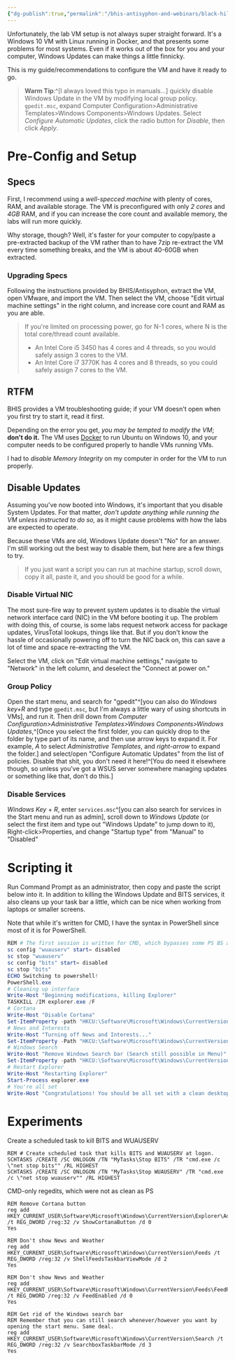 ```yaml
---
{"dg-publish":true,"permalink":"/bhis-antisyphon-and-webinars/black-hills-soc-core/labs/00-bhis-socc-lab-config/"}
---
```


Unfortunately, the lab VM setup is not always super straight forward. It's a Windows 10 VM with Linux running in Docker, and that presents some problems for most systems. Even if it works out of the box for you and your computer, Windows Updates can make things a little finnicky.

This is my guide/recommendations to configure the VM and have it ready to go.

> **Warm Tip**:^[I always loved this typo in manuals...] quickly disable Windows Update in the VM by modifying local group policy. `gpedit.msc`, expand Computer Configuration>Administrative Templates>Windows Components>Windows Updates.
> Select *Configure Automatic Updates*, click the radio button for *Disable*, then click *Apply*.

# Pre-Config and Setup
## Specs
First, I recommend using a *well-specced machine* with plenty of cores, RAM, and available storage. The VM is preconfigured with only *2 cores* and *4GB* RAM, and if you can increase the core count and available memory, the labs will run more quickly.

Why storage, though? Well, it's faster for your computer to copy/paste a pre-extracted backup of the VM rather than to have 7zip re-extract the VM every time something breaks, and the VM is about 40-60GB when extracted. 
### Upgrading Specs
Following the instructions provided by BHIS/Antisyphon, extract the VM, open VMware, and import the VM. Then select the VM, choose "Edit virtual machine settings" in the right column, and increase core count and RAM as you are able.
> If you're limited on processing power, go for N-1 cores, where N is the total core/thread count available.
> - An Intel Core i5 3450 has 4 cores and 4 threads, so you would safely assign 3 cores to the VM.
> - An Intel Core i7 3770K has 4 cores and 8 threads, so you could safely assign 7 cores to the VM.

## RTFM
BHIS provides a VM troubleshooting guide; if your VM doesn't open when you first try to start it, read it first. 

Depending on the error you get, *you may be tempted to modify the VM*; **don't do it.** The VM uses [Docker](https://www.docker.com/) to run Ubuntu on Windows 10, and your computer needs to be configured properly to handle VMs running VMs. 

I had to *disable Memory Integrity* on my computer in order for the VM to run properly.
## Disable Updates
Assuming you've now booted into Windows, it's important that you disable System Updates. For that matter, *don't update anything while running the VM unless instructed to do so,* as it might cause problems with how the labs are expected to operate.

Because these VMs are old, Windows Update doesn't "No" for an answer. I'm still working out the best way to disable them, but here are a few things to try.

> If you just want a script you can run at machine startup, scroll down, copy it all, paste it, and you should be good for a while.

### Disable Virtual NIC
The most sure-fire way to prevent system updates is to disable the virtual network interface card (NIC) in the VM before booting it up. The problem with doing this, of course, is some labs request network access for package updates, VirusTotal lookups, things like that. But if you don't know the hassle of occasionally powering off to turn the NIC back on, this can save a lot of time and space re-extracting the VM.

Select the VM, click on "Edit virtual machine settings," navigate to "Network" in the left column, and deselect the "Connect at power on."

### Group Policy
Open the start menu, and search for "gpedit"^[you can also do *Windows key+R* and type `gpedit.msc`, but I'm always a little wary of using shortcuts in VMs], and run it. Then drill down from *Computer Configuration>Administrative Templates>Windows Components>Windows Updates*,^[Once you select the first folder, you can quickly drop to the folder by type part of its name, and then use arrow keys to expand it. For example, *A* to select *Administrative Templates*, and *right-arrow* to expand the folder.] and select/open "Configure Automatic Updates" from the list of policies. Disable that shit, you don't need it here!^[You do need it elsewhere though, so unless you've got a WSUS server somewhere managing updates or something like that, don't do this.] 

### Disable Services
*Windows Key* + *R*, enter `services.msc`^[you can also search for services in the Start menu and run as admin], scroll down to *Windows Update* (or select the first item and type out "Windows Update" to jump down to it), Right-click>Properties, and change "Startup type" from "Manual" to "Disabled"


# Scripting it
Run Command Prompt as an administrator, then copy and paste the script below into it. In addition to killing the Windows Update and BITS services, it also cleans up your task bar a little, which can be nice when working from laptops or smaller screens.

Note that while it's written for CMD, I have the syntax in PowerShell since most of it is for PowerShell. 

```PowerShell
REM # The first session is written for CMD, which bypasses some PS BS around services.
sc config "wuauserv" start= disabled
sc stop "wuauserv"
sc config "bits" start= disabled
sc stop "bits"
ECHO Switching to powershell!
PowerShell.exe
# Cleaning up interface
Write-Host "Beginning modifications, killing Explorer"
TASKKILL /IM explorer.exe /F
# Cortana
Write-Host "Disable Cortana"
Set-ItemProperty -path "HKCU:\Software\Microsoft\Windows\CurrentVersion\Explorer\Advanced" -Name "ShowCortanaButton" -Type DWord -Value 0
# News and Interests
Write-Host "Turning off News and Interests..."
Set-ItemProperty -Path "HKCU:\Software\Microsoft\Windows\CurrentVersion\Feeds" -Name "ShellFeedsTaskbarViewMode" -Type DWord -Value 2
# Windows Search
Write-Host "Remove Windows Search bar (Search still possible in Menu)"
Set-ItemProperty -path "HKCU:\Software\Microsoft\Windows\CurrentVersion\Search" -Name "SearchboxTaskbarMode" -Type DWord -Value 3
# Restart Explorer
Write-Host "Restarting Explorer"
Start-Process explorer.exe
# You're all set
Write-Host "Congratulations! You should be all set with a clean desktop and fine experience for labbing. Hack it!"

```



# Experiments
Create a scheduled task to kill BITS and WUAUSERV
```CMD
REM # Create scheduled task that kills BITS and WUAUSERV at logon.
SCHTASKS /CREATE /SC ONLOGON /TN "MyTasks\Stop BITS" /TR "cmd.exe /c \"net stop bits"" /RL HIGHEST
SCHTASKS /CREATE /SC ONLOGON /TN "MyTasks\Stop WUAUSERV" /TR "cmd.exe /c \"net stop wuauserv"" /RL HIGHEST

```


CMD-only regedits, which were not as clean as PS
```
REM Remove Cortana button
reg add HKEY_CURRENT_USER\Software\Microsoft\Windows\CurrentVersion\Explorer\Advanced /t REG_DWORD /reg:32 /v ShowCortanaButton /d 0
Yes

REM Don't show News and Weather
reg add HKEY_CURRENT_USER\Software\Microsoft\Windows\CurrentVersion\Feeds /t REG_DWORD /reg:32 /v ShellFeedsTaskbarViewMode /d 2
Yes

REM Don't show News and Weather
reg add HKEY_CURRENT_USER\Software\Microsoft\Windows\CurrentVersion\Feeds\FeedRepositorySate /t REG_DWORD /reg:32 /v FeedEnabled /d 0
Yes

REM Get rid of the Windows search bar
REM Remember that you can still search whenever/however you want by opening the start menu. Same deal.
reg add HKEY_CURRENT_USER\Software\Microsoft\Windows\CurrentVersion\Search /t REG_DWORD /reg:32 /v SearchboxTaskbarMode /d 3
Yes

```